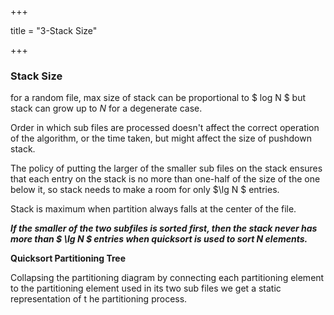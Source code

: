 +++

title = "3-Stack Size"

+++

### Stack Size

for a random file, max size of stack can be proportional to $ log N $ but stack can grow up to $N$ for a degenerate case.

Order in which sub files are processed doesn't affect the correct operation of the algorithm, or the time taken, but might affect the size of pushdown stack.

The policy of putting the larger of the smaller sub files on the stack ensures that each entry on the stack is no more than one-half of the size of the one below it, so stack needs to make a room for only $\lg N $ entries.

Stack is maximum when partition always falls at the center of the file.

***If the smaller of the two subfiles is sorted first, then the stack never has more than $ \lg N $ entries when quicksort is used to sort N elements.***

**Quicksort Partitioning Tree**

Collapsing the partitioning diagram by connecting each partitioning element to the partitioning element used in its two sub files we get a static representation of t he partitioning process.